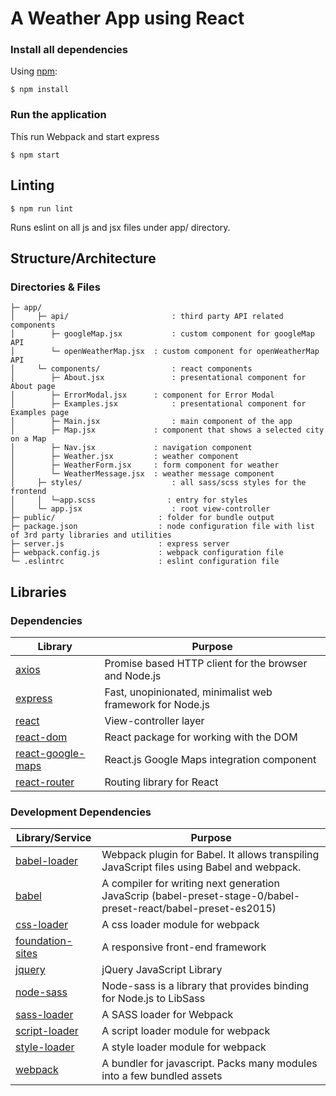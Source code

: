 # A Weather App using React

### Install all dependencies

Using [npm](https://www.npmjs.com/):

	$ npm install

### Run the application
 This run Webpack and start express

	$ npm start

## Linting

	$ npm run lint

Runs eslint on all js and jsx files under app/ directory.

## Structure/Architecture

### Directories & Files


	├─ app/
    │     ├─ api/						: third party API related components
    │        ├─ googleMap.jsx			: custom component for googleMap API
	│        └─ openWeatherMap.jsx	: custom component for openWeatherMap API
    │     └─ components/				: react components
	│        ├─ About.jsx				: presentational component for About page
	│        ├─ ErrorModal.jsx		: component for Error Modal
	│        ├─ Examples.jsx			: presentational component for Examples page
	│        ├─ Main.jsx				: main component of the app
	│        ├─ Map.jsx				: component that shows a selected city on a Map
	│        ├─ Nav.jsx				: navigation component
	│        ├─ Weather.jsx			: weather component
	│        ├─ WeatherForm.jsx		: form component for weather
	│        └─ WeatherMessage.jsx	: weather message component
	│     ├─ styles/					: all sass/scss styles for the frontend
	│     │  └─app.scss                : entry for styles
	│     └─ app.jsx					: root view-controller
    ├─ public/						 : folder for bundle output
    ├─ package.json					 : node configuration file with list of 3rd party libraries and utilities
	├─ server.js					 : express server
	├─ webpack.config.js			 : webpack configuration file
    └─ .eslintrc					 : eslint configuration file

## Libraries

### Dependencies

| Library                                                 | Purpose                             |
| ------------------------------------------------------- | ------------------------------------- |
| [axios](https://github.com/mzabriskie/axios)            | Promise based HTTP client for the browser and Node.js      |
| [express](https://github.com/expressjs/express/)				| Fast, unopinionated, minimalist web framework for Node.js    |
| [react](http://facebook.github.io/react/)               | View-controller layer                 |
| [react-dom](https://github.com/facebook/react/)         | React package for working with the DOM  |
| [react-google-maps](https://github.com/tomchentw/react-google-maps/)| React.js Google Maps integration component|
| [react-router](https://github.com/rackt/react-router/)  | Routing library for React                  |

### Development Dependencies

| Library/Service                                                          | Purpose                                                                                        |
| ------------------------------------------------------------------------ | ---------------------------------------------------------------------------------------------- |
| [babel-loader](https://github.com/babel/babel-loader/)                     | Webpack plugin for Babel. It  allows transpiling JavaScript files using Babel and webpack.                                                  
| [babel](https://github.com/babel/babel/)                              | A compiler for writing next generation JavaScrip (babel-preset-stage-0/babel-preset-react/babel-preset-es2015)                                                                 |
| [css-loader](https://github.com/webpack/css-loader/) | A css loader module for webpack                                                       |
| [foundation-sites](https://github.com/zurb/foundation-sites/)        | A responsive front-end framework                                                                        |
| [jquery](https://github.com/jquery/jquery/)           | jQuery JavaScript Library                                          |
| [node-sass](https://github.com/sass/node-sass/)                    | Node-sass is a library that provides binding for Node.js to LibSass                                   |
| [sass-loader](https://github.com/jtangelder/sass-loader/)   | A SASS loader for Webpack                    |
| [script-loader](https://github.com/webpack/script-loader/)                      | A script loader module for webpack                                  |
| [style-loader](https://github.com/webpack/style-loader/)| A style loader module for webpack										                                   |
| [webpack](https://github.com/webpack/webpack/)              | A bundler for javascript. Packs many modules into a few bundled assets                                                 |
